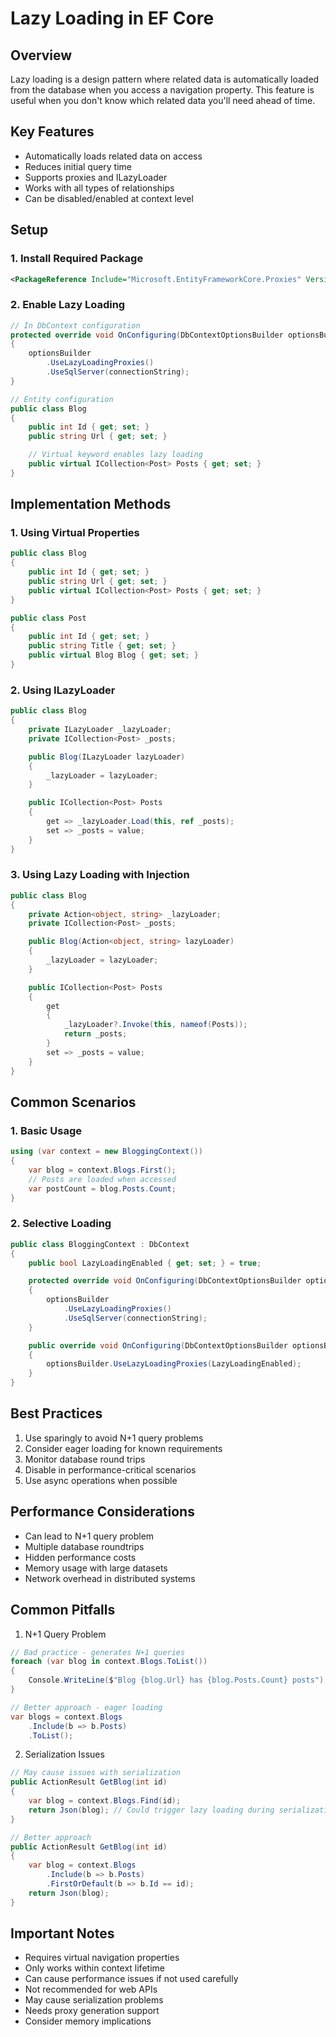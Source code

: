 # Lazy Loading in EF Core

## Overview

Lazy loading is a design pattern where related data is automatically loaded from the database when you access a navigation property. This feature is useful when you don't know which related data you'll need ahead of time.

## Key Features

- Automatically loads related data on access
- Reduces initial query time
- Supports proxies and ILazyLoader
- Works with all types of relationships
- Can be disabled/enabled at context level

## Setup

### 1. Install Required Package

```xml
<PackageReference Include="Microsoft.EntityFrameworkCore.Proxies" Version="8.0.0" />
```

### 2. Enable Lazy Loading

```csharp
// In DbContext configuration
protected override void OnConfiguring(DbContextOptionsBuilder optionsBuilder)
{
    optionsBuilder
        .UseLazyLoadingProxies()
        .UseSqlServer(connectionString);
}

// Entity configuration
public class Blog
{
    public int Id { get; set; }
    public string Url { get; set; }

    // Virtual keyword enables lazy loading
    public virtual ICollection<Post> Posts { get; set; }
}
```

## Implementation Methods

### 1. Using Virtual Properties

```csharp
public class Blog
{
    public int Id { get; set; }
    public string Url { get; set; }
    public virtual ICollection<Post> Posts { get; set; }
}

public class Post
{
    public int Id { get; set; }
    public string Title { get; set; }
    public virtual Blog Blog { get; set; }
}
```

### 2. Using ILazyLoader

```csharp
public class Blog
{
    private ILazyLoader _lazyLoader;
    private ICollection<Post> _posts;

    public Blog(ILazyLoader lazyLoader)
    {
        _lazyLoader = lazyLoader;
    }

    public ICollection<Post> Posts
    {
        get => _lazyLoader.Load(this, ref _posts);
        set => _posts = value;
    }
}
```

### 3. Using Lazy Loading with Injection

```csharp
public class Blog
{
    private Action<object, string> _lazyLoader;
    private ICollection<Post> _posts;

    public Blog(Action<object, string> lazyLoader)
    {
        _lazyLoader = lazyLoader;
    }

    public ICollection<Post> Posts
    {
        get
        {
            _lazyLoader?.Invoke(this, nameof(Posts));
            return _posts;
        }
        set => _posts = value;
    }
}
```

## Common Scenarios

### 1. Basic Usage

```csharp
using (var context = new BloggingContext())
{
    var blog = context.Blogs.First();
    // Posts are loaded when accessed
    var postCount = blog.Posts.Count;
}
```

### 2. Selective Loading

```csharp
public class BloggingContext : DbContext
{
    public bool LazyLoadingEnabled { get; set; } = true;

    protected override void OnConfiguring(DbContextOptionsBuilder optionsBuilder)
    {
        optionsBuilder
            .UseLazyLoadingProxies()
            .UseSqlServer(connectionString);
    }

    public override void OnConfiguring(DbContextOptionsBuilder optionsBuilder)
    {
        optionsBuilder.UseLazyLoadingProxies(LazyLoadingEnabled);
    }
}
```

## Best Practices

1. Use sparingly to avoid N+1 query problems
2. Consider eager loading for known requirements
3. Monitor database round trips
4. Disable in performance-critical scenarios
5. Use async operations when possible

## Performance Considerations

- Can lead to N+1 query problem
- Multiple database roundtrips
- Hidden performance costs
- Memory usage with large datasets
- Network overhead in distributed systems

## Common Pitfalls

1. N+1 Query Problem

```csharp
// Bad practice - generates N+1 queries
foreach (var blog in context.Blogs.ToList())
{
    Console.WriteLine($"Blog {blog.Url} has {blog.Posts.Count} posts");
}

// Better approach - eager loading
var blogs = context.Blogs
    .Include(b => b.Posts)
    .ToList();
```

2. Serialization Issues

```csharp
// May cause issues with serialization
public ActionResult GetBlog(int id)
{
    var blog = context.Blogs.Find(id);
    return Json(blog); // Could trigger lazy loading during serialization
}

// Better approach
public ActionResult GetBlog(int id)
{
    var blog = context.Blogs
        .Include(b => b.Posts)
        .FirstOrDefault(b => b.Id == id);
    return Json(blog);
}
```

## Important Notes

- Requires virtual navigation properties
- Only works within context lifetime
- Can cause performance issues if not used carefully
- Not recommended for web APIs
- May cause serialization problems
- Needs proxy generation support
- Consider memory implications
